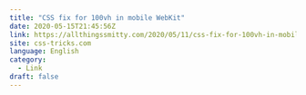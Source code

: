 ```yaml
---
title: "CSS fix for 100vh in mobile WebKit"
date: 2020-05-15T21:45:56Z
link: https://allthingssmitty.com/2020/05/11/css-fix-for-100vh-in-mobile-webkit/?utm_medium=RSS&utm_source=news.12bit.vn
site: css-tricks.com
language: English
category:
  - Link
draft: false
---
```

